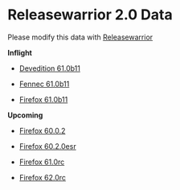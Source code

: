 

Releasewarrior 2.0 Data
=======================

Please modify this data with [Releasewarrior](https://github.com/mozilla-releng/releasewarrior-2.0)

**Inflight**

* [Devedition 61.0b11](/inflight/devedition/devedition-devedition-61.0b11.md)

* [Fennec 61.0b11](/inflight/fennec/fennec-beta-61.0b11.md)

* [Firefox 61.0b11](/inflight/firefox/firefox-beta-61.0b11.md)

**Upcoming**

* [Firefox 60.0.2](/upcoming/firefox/firefox-release-60.0.2.md)

* [Firefox 60.2.0esr](/upcoming/firefox/firefox-esr60-60.2.0esr.md)

* [Firefox 61.0rc](/upcoming/firefox/firefox-release-rc-61.0rc.md)

* [Firefox 62.0rc](/upcoming/firefox/firefox-release-rc-62.0rc.md)

